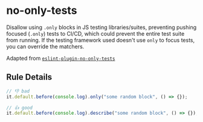 # no-only-tests

Disallow using `.only` blocks in JS testing libraries/suites, preventing pushing focused (`.only`) tests to CI/CD, which could prevent the entire test suite from running. If the testing framework used doesn't use `only` to focus tests, you can override the matchers.

Adapted from [`eslint-plugin-no-only-tests`](https://github.com/levibuzolic/eslint-plugin-no-only-tests)

## Rule Details

<!-- eslint-skip -->
```js
// 👎 bad
it.default.before(console.log).only("some random block", () => {});
```

<!-- eslint-skip -->
```js
// 👍 good
it.default.before(console.log).describe("some random block", () => {});
```
